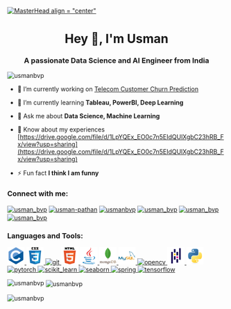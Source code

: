 [![MasterHead align = "center"](https://assets.kpmg.com/is/image/kpmg/a-sneak-peek-into-2030-with-generative-ai-2000x500:cq5dam.web.2000.500)](https://github.com/usmanbvp)
<h1 align="center">Hey 👋, I'm Usman</h1>
<h3 align="center">A passionate Data Science and AI Engineer from India</h3>


<p align="left"> <img src="https://komarev.com/ghpvc/?username=usmanbvp&label=Profile%20views&color=0e75b6&style=flat" alt="usmanbvp" /> </p>

- 🔭 I’m currently working on [Telecom Customer Churn Prediction](https://github.com/usmanbvp/Telecom-Customer-Churn-Prediction.git)

- 🌱 I’m currently learning **Tableau, PowerBI, Deep Learning**

- 💬 Ask me about **Data Science, Machine Learning**

- 📄 Know about my experiences [https://drive.google.com/file/d/1LpYQEx_EO0c7n5EIdQUlXgbC23hRB_Fx/view?usp=sharing](https://drive.google.com/file/d/1LpYQEx_EO0c7n5EIdQUlXgbC23hRB_Fx/view?usp=sharing)

- ⚡ Fun fact **I think I am funny**

<h3 align="left">Connect with me:</h3>
<p align="left">
<a href="https://twitter.com/usman_bvp" target="blank"><img align="center" src="https://raw.githubusercontent.com/rahuldkjain/github-profile-readme-generator/master/src/images/icons/Social/twitter.svg" alt="usman_bvp" height="30" width="40" /></a>
<a href="https://linkedin.com/in/usman-pathan" target="blank"><img align="center" src="https://raw.githubusercontent.com/rahuldkjain/github-profile-readme-generator/master/src/images/icons/Social/linked-in-alt.svg" alt="usman-pathan" height="30" width="40" /></a>
<a href="https://kaggle.com/usmanbvp" target="blank"><img align="center" src="https://raw.githubusercontent.com/rahuldkjain/github-profile-readme-generator/master/src/images/icons/Social/kaggle.svg" alt="usmanbvp" height="30" width="40" /></a>
<a href="https://instagram.com/usman_bvp" target="blank"><img align="center" src="https://raw.githubusercontent.com/rahuldkjain/github-profile-readme-generator/master/src/images/icons/Social/instagram.svg" alt="usman_bvp" height="30" width="40" /></a>
<a href="https://www.hackerrank.com/usman_bvp" target="blank"><img align="center" src="https://raw.githubusercontent.com/rahuldkjain/github-profile-readme-generator/master/src/images/icons/Social/hackerrank.svg" alt="usman_bvp" height="30" width="40" /></a>
<a href="https://www.leetcode.com/usman_bvp" target="blank"><img align="center" src="https://raw.githubusercontent.com/rahuldkjain/github-profile-readme-generator/master/src/images/icons/Social/leet-code.svg" alt="usman_bvp" height="30" width="40" /></a>
</p>

<h3 align="left">Languages and Tools:</h3>
<p align="left"> <a href="https://www.cprogramming.com/" target="_blank" rel="noreferrer"> <img src="https://raw.githubusercontent.com/devicons/devicon/master/icons/c/c-original.svg" alt="c" width="40" height="40"/> </a> <a href="https://www.w3schools.com/css/" target="_blank" rel="noreferrer"> <img src="https://raw.githubusercontent.com/devicons/devicon/master/icons/css3/css3-original-wordmark.svg" alt="css3" width="40" height="40"/> </a> <a href="https://git-scm.com/" target="_blank" rel="noreferrer"> <img src="https://www.vectorlogo.zone/logos/git-scm/git-scm-icon.svg" alt="git" width="40" height="40"/> </a> <a href="https://www.w3.org/html/" target="_blank" rel="noreferrer"> <img src="https://raw.githubusercontent.com/devicons/devicon/master/icons/html5/html5-original-wordmark.svg" alt="html5" width="40" height="40"/> </a> <a href="https://www.java.com" target="_blank" rel="noreferrer"> <img src="https://raw.githubusercontent.com/devicons/devicon/master/icons/java/java-original.svg" alt="java" width="40" height="40"/> </a> <a href="https://www.mongodb.com/" target="_blank" rel="noreferrer"> <img src="https://raw.githubusercontent.com/devicons/devicon/master/icons/mongodb/mongodb-original-wordmark.svg" alt="mongodb" width="40" height="40"/> </a> <a href="https://www.mysql.com/" target="_blank" rel="noreferrer"> <img src="https://raw.githubusercontent.com/devicons/devicon/master/icons/mysql/mysql-original-wordmark.svg" alt="mysql" width="40" height="40"/> </a> <a href="https://opencv.org/" target="_blank" rel="noreferrer"> <img src="https://www.vectorlogo.zone/logos/opencv/opencv-icon.svg" alt="opencv" width="40" height="40"/> </a> <a href="https://pandas.pydata.org/" target="_blank" rel="noreferrer"> <img src="https://raw.githubusercontent.com/devicons/devicon/2ae2a900d2f041da66e950e4d48052658d850630/icons/pandas/pandas-original.svg" alt="pandas" width="40" height="40"/> </a> <a href="https://www.python.org" target="_blank" rel="noreferrer"> <img src="https://raw.githubusercontent.com/devicons/devicon/master/icons/python/python-original.svg" alt="python" width="40" height="40"/> </a> <a href="https://pytorch.org/" target="_blank" rel="noreferrer"> <img src="https://www.vectorlogo.zone/logos/pytorch/pytorch-icon.svg" alt="pytorch" width="40" height="40"/> </a> <a href="https://scikit-learn.org/" target="_blank" rel="noreferrer"> <img src="https://upload.wikimedia.org/wikipedia/commons/0/05/Scikit_learn_logo_small.svg" alt="scikit_learn" width="40" height="40"/> </a> <a href="https://seaborn.pydata.org/" target="_blank" rel="noreferrer"> <img src="https://seaborn.pydata.org/_images/logo-mark-lightbg.svg" alt="seaborn" width="40" height="40"/> </a> <a href="https://spring.io/" target="_blank" rel="noreferrer"> <img src="https://www.vectorlogo.zone/logos/springio/springio-icon.svg" alt="spring" width="40" height="40"/> </a> <a href="https://www.tensorflow.org" target="_blank" rel="noreferrer"> <img src="https://www.vectorlogo.zone/logos/tensorflow/tensorflow-icon.svg" alt="tensorflow" width="40" height="40"/> </a> </p>

<p><img align="left" src="https://github-readme-stats.vercel.app/api/top-langs?username=usmanbvp&show_icons=true&locale=en&layout=compact" alt="usmanbvp" /></p>

<p>&nbsp;<img align="center" src="https://github-readme-stats.vercel.app/api?username=usmanbvp&show_icons=true&locale=en" alt="usmanbvp" /></p>

<p><img align="center" src="https://github-readme-streak-stats.herokuapp.com/?user=usmanbvp&" alt="usmanbvp" /></p>

